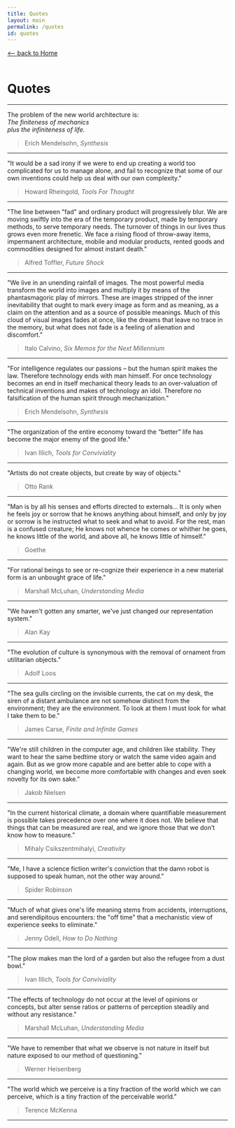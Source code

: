 ```yaml
---
title: Quotes
layout: main
permalink: /quotes
id: quotes
---
```


<a href="/" onClick="if (history.length > 1) { event.preventDefault(); history.back(); }" class="subtitle" data-aos="fade-in">⟵ back to Home</a><br/><br/>

# Quotes

<hr/>

The problem of the new world architecture is:<br/>
*The finiteness of mechanics<br/>
plus the infiniteness of life.*

> Erich Mendelsohn, *Synthesis*

<hr/>

"It would be a sad irony if we were to end up creating a world too complicated for us to manage alone, and fail to recognize that some of our own inventions could help us deal with our own complexity."

> Howard Rheingold, *Tools For Thought*

<hr/>

"The line between "fad" and ordinary product will progressively blur. We are moving swiftly into the era of the temporary product, made by temporary methods, to serve temporary needs. The turnover of things in our lives thus grows even more frenetic. We face a rising flood of throw-away items, impermanent architecture, mobile and modular products, rented goods and commodities designed for almost instant death."

> Alfred Toffler, *Future Shock*

<hr/>

"We live in an unending rainfall of images. The most powerful media transform the world into images and multiply it by means of the phantasmagoric play of mirrors. These are images stripped of the inner inevitability that ought to mark every image as form and as meaning, as a claim on the attention and as a source of possible meanings. Much of this cloud of visual images fades at once, like the dreams that leave no trace in the memory, but what does not fade is a feeling of alienation and discomfort."

> Italo Calvino, *Six Memos for the Next Millennium*

<hr/>

"For intelligence regulates our passions – but the human spirit makes the law. Therefore technology ends with man himself. For once technology becomes an end in itself mechanical theory leads to an over-valuation of technical inventions and makes of technology an idol. Therefore no falsification of the human spirit through mechanization."

> Erich Mendelsohn, *Synthesis*

<hr/>

"The organization of the entire economy toward the “better” life has become the major enemy of the good life."

> Ivan Illich, *Tools for Conviviality*

<hr/>

"Artists do not create objects, but create by way of objects."

> Otto Rank

<hr/>

"Man is by all his senses and efforts directed to externals... It is only when he feels joy or sorrow that he knows anything about himself, and only by joy or sorrow is he instructed what to seek and what to avoid. For the rest, man is a confused creature; He knows not whence he comes or whither he goes, he knows little of the world, and above all, he knows little of himself."

> Goethe

<hr/>

"For rational beings to see or re-cognize their experience in a new material form is an unbought grace of life."

> Marshall McLuhan, *Understanding Media*

<hr/>

"We haven't gotten any smarter, we've just changed our representation system."

> Alan Kay

<hr/>

"The evolution of culture is synonymous with the removal of ornament from utilitarian objects."

> Adolf Loos

<hr/>

"The sea gulls circling on the invisible currents, the cat on my desk, the siren of a distant ambulance are not somehow distinct from the environment; they are the environment. To look at them I must look for what I take them to be."

> James Carse, *Finite and Infinite Games*

<hr/>

"We're still children in the computer age, and children like stability. They want to hear the same bedtime story or watch the same video again and again. But as we grow more capable and are better able to cope with a changing world, we become more comfortable with changes and even seek novelty for its own sake."

> Jakob Nielsen

<hr/>

"In the current historical climate, a domain where quantifiable measurement is possible takes precedence over one where it does not. We believe that things that can be measured are real, and we ignore those that we don’t know how to measure."

> Mihaly Csikszentmihalyi, *Creativity*

<hr/>

"Me, I have a science fiction writer's conviction that the damn robot is supposed to speak human, not the other way around."

> Spider Robinson

<hr/>

"Much of what gives one's life meaning stems from accidents, interruptions, and serendipitous encounters: the "off time" that a mechanistic view of experience seeks to eliminate."

> Jenny Odell, *How to Do Nothing*

<hr/>

"The plow makes man the lord of a garden but also the refugee from a dust bowl."

> Ivan Illich, *Tools for Conviviality*

<hr/>

"The effects of technology do not occur at the level of opinions or concepts, but alter sense ratios or patterns of perception steadily and without any resistance."

> Marshall McLuhan, *Understanding Media*

<hr/>

"We have to remember that what we observe is not nature in itself but nature exposed to our method of questioning."

> Werner Heisenberg

<hr/>

"The world which we perceive is a tiny fraction of the world which we can perceive, which is a tiny fraction of the perceivable world."

> Terence McKenna

<hr/>